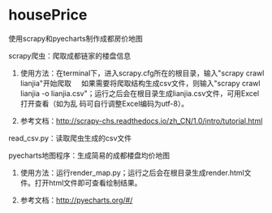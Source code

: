 # housePrice
使用scrapy和pyecharts制作成都房价地图

scrapy爬虫：爬取成都链家的楼盘信息

1. 使用方法：在terminal下，进入scrapy.cfg所在的根目录，输入"scrapy crawl lianjia"开始爬取
     如果需要将爬取结构生成csv文件，则输入"scrapy crawl lianjia -o lianjia.csv"；运行之后会在根目录生成lianjia.csv文件，可用Excel打开查看（如为乱      码可自行调整Excel编码为utf-8）。
     
2. 参考文档：http://scrapy-chs.readthedocs.io/zh_CN/1.0/intro/tutorial.html

read_csv.py：读取爬虫生成的csv文件

pyecharts地图程序：生成简易的成都楼盘均价地图

1. 使用方法：运行render_map.py；运行之后会在根目录生成render.html文件。打开html文件即可查看绘制结果。
  
2. 参考文档：http://pyecharts.org/#/

